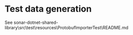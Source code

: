 Test data generation
====================

See sonar-dotnet-shared-library\src\test\resources\ProtobufImporterTest\README.md
